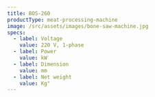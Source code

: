 ```yaml
---
title: BOS-260
productType: meat-processing-machine
image: /src/assets/images/bone-saw-machine.jpg
specs:
  - label: Voltage
    value: 220 V, 1-phase
  - label: Power
    value: kW
  - label: Dimension
    value: mm
  - label: Net weight
    value: Kg"
---
```

